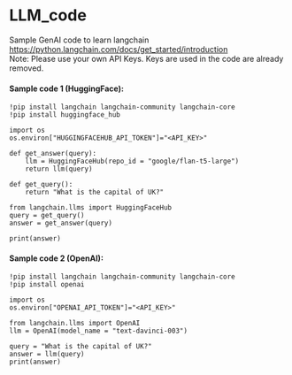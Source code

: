 # LLM_code
Sample GenAI code to learn langchain https://python.langchain.com/docs/get_started/introduction   
Note: Please use your own API Keys. Keys are used in the code are already removed.

#### Sample code 1 (HuggingFace):
```
!pip install langchain langchain-community langchain-core
!pip install huggingface_hub

import os
os.environ["HUGGINGFACEHUB_API_TOKEN"]="<API_KEY>"

def get_answer(query):
    llm = HuggingFaceHub(repo_id = "google/flan-t5-large")
    return llm(query)

def get_query():
    return "What is the capital of UK?"

from langchain.llms import HuggingFaceHub
query = get_query()
answer = get_answer(query)

print(answer)
```

#### Sample code 2 (OpenAI):
```
!pip install langchain langchain-community langchain-core
!pip install openai

import os
os.environ["OPENAI_API_TOKEN"]="<API_KEY>"

from langchain.llms import OpenAI
llm = OpenAI(model_name = "text-davinci-003")

query = "What is the capital of UK?"
answer = llm(query)
print(answer)
```

